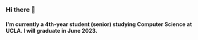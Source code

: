 ### Hi there 👋

#### I'm currently a 4th-year student (senior) studying Computer Science at UCLA. I will graduate in June 2023.
